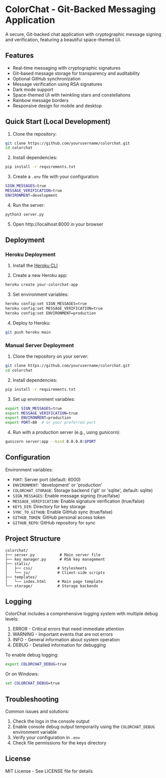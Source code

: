 # ColorChat - Git-Backed Messaging Application

A secure, Git-backed chat application with cryptographic message signing and verification, featuring a beautiful space-themed UI.

## Features

- Real-time messaging with cryptographic signatures
- Git-based message storage for transparency and auditability
- Optional GitHub synchronization
- Message verification using RSA signatures
- Dark mode support
- Space-themed UI with twinkling stars and constellations
- Rainbow message borders
- Responsive design for mobile and desktop

## Quick Start (Local Development)

1. Clone the repository:
```bash
git clone https://github.com/yourusername/colorchat.git
cd colorchat
```

2. Install dependencies:
```bash
pip install -r requirements.txt
```

3. Create a `.env` file with your configuration:
```bash
SIGN_MESSAGES=true
MESSAGE_VERIFICATION=true
ENVIRONMENT=development
```

4. Run the server:
```bash
python3 server.py
```

5. Open http://localhost:8000 in your browser

## Deployment

### Heroku Deployment

1. Install the [Heroku CLI](https://devcenter.heroku.com/articles/heroku-cli)

2. Create a new Heroku app:
```bash
heroku create your-colorchat-app
```

3. Set environment variables:
```bash
heroku config:set SIGN_MESSAGES=true
heroku config:set MESSAGE_VERIFICATION=true
heroku config:set ENVIRONMENT=production
```

4. Deploy to Heroku:
```bash
git push heroku main
```

### Manual Server Deployment

1. Clone the repository on your server:
```bash
git clone https://github.com/yourusername/colorchat.git
cd colorchat
```

2. Install dependencies:
```bash
pip install -r requirements.txt
```

3. Set up environment variables:
```bash
export SIGN_MESSAGES=true
export MESSAGE_VERIFICATION=true
export ENVIRONMENT=production
export PORT=80  # or your preferred port
```

4. Run with a production server (e.g., using gunicorn):
```bash
gunicorn server:app --bind 0.0.0.0:$PORT
```

## Configuration

Environment variables:

- `PORT`: Server port (default: 8000)
- `ENVIRONMENT`: 'development' or 'production'
- `COLORCHAT_STORAGE`: Storage backend ('git' or 'sqlite', default: sqlite)
- `SIGN_MESSAGES`: Enable message signing (true/false)
- `MESSAGE_VERIFICATION`: Enable signature verification (true/false)
- `KEYS_DIR`: Directory for key storage
- `SYNC_TO_GITHUB`: Enable GitHub sync (true/false)
- `GITHUB_TOKEN`: GitHub personal access token
- `GITHUB_REPO`: GitHub repository for sync

## Project Structure

```
colorchat/
├── server.py           # Main server file
├── key_manager.py      # RSA key management
├── static/            
│   ├── css/           # Stylesheets
│   └── js/            # Client-side scripts
├── templates/         
│   └── index.html     # Main page template
└── storage/           # Storage backends
```

## Logging

ColorChat includes a comprehensive logging system with multiple debug levels:

1. ERROR - Critical errors that need immediate attention
2. WARNING - Important events that are not errors
3. INFO - General information about system operation
4. DEBUG - Detailed information for debugging

To enable debug logging:

```bash
export COLORCHAT_DEBUG=true
```

Or on Windows:

```cmd
set COLORCHAT_DEBUG=true
```

## Troubleshooting

Common issues and solutions:

1. Check the logs in the console output
2. Enable console debug output temporarily using the `COLORCHAT_DEBUG` environment variable
3. Verify your configuration in `.env`
4. Check file permissions for the keys directory

## License

MIT License - See LICENSE file for details
